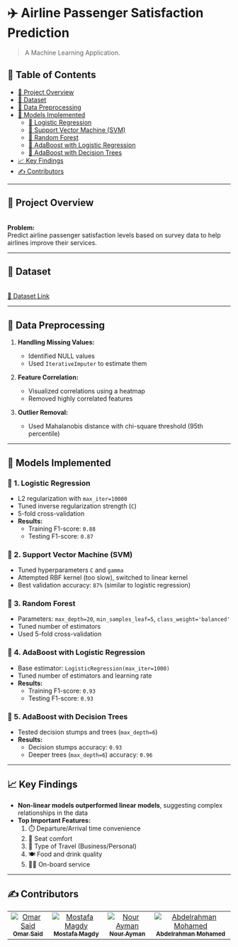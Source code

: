 # ✈️ Airline Passenger Satisfaction Prediction  
> A Machine Learning Application.

## 🧾 Table of Contents
- [📌 Project Overview](#project-overview)
- [📂 Dataset](#dataset)
- [🧹 Data Preprocessing](#data-preprocessing)
- [🤖 Models Implemented](#models-implemented)
  - [🔹 Logistic Regression](#1-logistic-regression)
  - [🔹 Support Vector Machine (SVM)](#2-support-vector-machine-svm)
  - [🔹 Random Forest](#3-random-forest)
  - [🔹 AdaBoost with Logistic Regression](#4-adaboost-with-logistic-regression)
  - [🔹 AdaBoost with Decision Trees](#5-adaboost-with-decision-trees)
- [📈 Key Findings](#key-findings)
- [✍️ Contributors](#️-contributors)

---

## 📌 Project Overview
<a name="project-overview"></a>  
**Problem:**  
Predict airline passenger satisfaction levels based on survey data to help airlines improve their services.

---

## 📂 Dataset
<a name="dataset"></a>  
[📄 Dataset Link](https://www.kaggle.com/datasets/teejmahal20/airline-passenger-satisfaction?select=train.csv)

---

## 🧹 Data Preprocessing
<a name="data-preprocessing"></a>  
1. **Handling Missing Values:**
   - Identified NULL values  
   - Used `IterativeImputer` to estimate them

2. **Feature Correlation:**
   - Visualized correlations using a heatmap  
   - Removed highly correlated features

3. **Outlier Removal:**
   - Used Mahalanobis distance with chi-square threshold (95th percentile)

---

## 🤖 Models Implemented
<a name="models-implemented"></a>  
### 🔹 1. Logistic Regression
<a name="1-logistic-regression"></a>  
- L2 regularization with `max_iter=10000`  
- Tuned inverse regularization strength (`C`)  
- 5-fold cross-validation  
- **Results:**  
  - Training F1-score: `0.88`  
  - Testing F1-score: `0.87`

### 🔹 2. Support Vector Machine (SVM)
<a name="2-support-vector-machine-svm"></a>  
- Tuned hyperparameters `C` and `gamma`  
- Attempted RBF kernel (too slow), switched to linear kernel  
- Best validation accuracy: `87%` (similar to logistic regression)

### 🔹 3. Random Forest
<a name="3-random-forest"></a>  
- Parameters: `max_depth=20`, `min_samples_leaf=5`, `class_weight='balanced'`  
- Tuned number of estimators  
- Used 5-fold cross-validation

### 🔹 4. AdaBoost with Logistic Regression
<a name="4-adaboost-with-logistic-regression"></a>  
- Base estimator: `LogisticRegression(max_iter=1000)`  
- Tuned number of estimators and learning rate  
- **Results:**  
  - Training F1-score: `0.93`  
  - Testing F1-score: `0.93`

### 🔹 5. AdaBoost with Decision Trees
<a name="5-adaboost-with-decision-trees"></a>  
- Tested decision stumps and trees (`max_depth=6`)  
- **Results:**  
  - Decision stumps accuracy: `0.93`  
  - Deeper trees (`max_depth=6`) accuracy: `0.96`

---

## 📈 Key Findings
<a name="key-findings"></a>  
- **Non-linear models outperformed linear models**, suggesting complex relationships in the data  
- **Top Important Features:**
  1. ⏱️ Departure/Arrival time convenience  
  2. 💺 Seat comfort  
  3. 🧳 Type of Travel (Business/Personal)  
  4. 🍽️ Food and drink quality  
  5. 🧑‍✈️ On-board service

---

## ✍️ Contributors
<a name="contributors"></a>  
<table>
  <tr>
    <td align="center">
      <a href="https://github.com/Omar-Said-4" target="_blank">
        <img src="https://avatars.githubusercontent.com/u/87082462?v=4" alt="Omar Said"/>
        <br />
        <sub><b>Omar Said</b></sub>
      </a>
    </td>
    <td align="center">
      <a href="https://github.com/MostafaMagdyy" target="_blank">
        <img src="https://avatars.githubusercontent.com/u/97239596?v=4" alt="Mostafa Magdy"/>
        <br />
        <sub><b>Mostafa Magdy</b></sub>
      </a>
    </td>
    <td align="center">
      <a href="https://github.com/nouraymanh" target="_blank">
        <img src="https://avatars.githubusercontent.com/u/102790603?v=4" alt="Nour Ayman"/>
        <br />
        <sub><b>Nour Ayman</b></sub>
      </a>
    </td>
    <td align="center">
      <a href="https://github.com/3abqreno" target="_blank">
        <img src="https://avatars.githubusercontent.com/u/102177769?v=4" alt="Abdelrahman Mohamed"/>
        <br />
        <sub><b>Abdelrahman Mohamed</b></sub>
      </a>
    </td>
  </tr>
</table>
